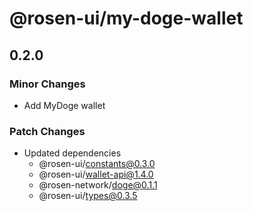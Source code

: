 # @rosen-ui/my-doge-wallet

## 0.2.0

### Minor Changes

- Add MyDoge wallet

### Patch Changes

- Updated dependencies
  - @rosen-ui/constants@0.3.0
  - @rosen-ui/wallet-api@1.4.0
  - @rosen-network/doge@0.1.1
  - @rosen-ui/types@0.3.5
